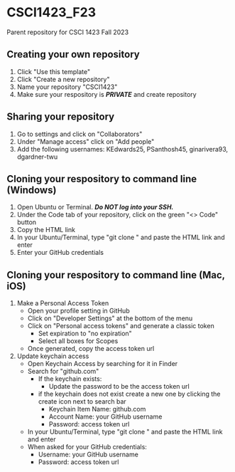 # CSCI1423_F23
Parent repository for CSCI 1423 Fall 2023 

## Creating your own repository 
1. Click "Use this template"
2. Click "Create a new repository"
3. Name your repository "CSCI1423"
4. Make sure your respository is ***PRIVATE*** and create repository

## Sharing your repository
1. Go to settings and click on "Collaborators"
2. Under "Manage access" click on "Add people"
3. Add the following usernames: KEdwards25, PSanthosh45, ginarivera93, dgardner-twu

## Cloning your respository to command line (Windows)
1. Open Ubuntu or Terminal. ***Do NOT log into your SSH.***
3. Under the Code tab of your repository, click on the green "<> Code" button
4. Copy the HTML link
5. In your Ubuntu/Terminal, type "git clone " and paste the HTML link and enter
6. Enter your GitHub credentials

## Cloning your respository to command line (Mac, iOS)
1. Make a Personal Access Token
   - Open your profile setting in GitHub
   - Click on "Developer Settings" at the bottom of the menu
   - Click on "Personal access tokens" and generate a classic token
     - Set expiration to "no expiration"
     - Select all boxes for Scopes
   - Once generated, copy the access token url
3. Update keychain access
   - Open Keychain Access by searching for it in Finder
   - Search for "github.com"
     - If the keychain exists:
       - Update the password to be the access token url
     - if the keychain does not exist create a new one by clicking the create icon next to search bar
       - Keychain Item Name: github.com
       - Account Name: your GitHub username
       - Password: access token url
   - In your Ubuntu/Terminal, type "git clone " and paste the HTML link and enter
   - When asked for your GitHub credentials:
     - Username: your GitHub username
     - Password: access token url
   
